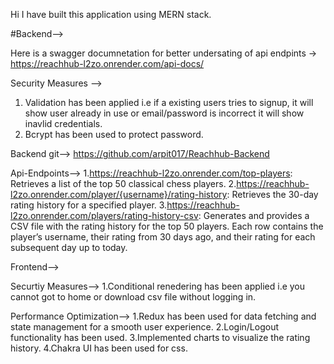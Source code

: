 Hi I have built this application using MERN stack.

#Backend-->

Here is a swagger documnetation for better undersating of api endpints -> https://reachhub-l2zo.onrender.com/api-docs/

Security Measures --> 
1. Validation has been applied i.e if a existing users tries to signup, it will show user already in use or email/password is incorrect it will show inavlid credentials.
2. Bcrypt has been used to protect password.

Backend git--> https://github.com/arpit017/Reachhub-Backend
   

Api-Endpoints-->
1.https://reachhub-l2zo.onrender.com/top-players: Retrieves a list of the top 50 classical chess players.
2.https://reachhub-l2zo.onrender.com/player/{username}/rating-history: Retrieves the 30-day rating history for a specified player.
3.https://reachhub-l2zo.onrender.com/players/rating-history-csv: Generates and provides a CSV file with the rating history for the top 50 players. Each row contains the player’s username, their rating from 30 days ago, and their rating for each subsequent day up to today.

Frontend-->

Securtiy Measures-->
1.Conditional renedering has been applied i.e you cannot got to home or download csv file without logging in.

Performance Optimization-->
1.Redux has been used for data fetching and state management for a smooth user experience.
2.Login/Logout functionality has been used.
3.Implemented charts to visualize the rating history.
4.Chakra UI has been used for css.




